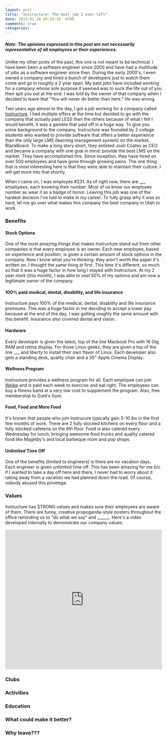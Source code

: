 ```yaml
---
layout: post
title: "Instructure: The best job I ever left"
date: 2015-01-28 09:29:18 -0700
comments: true
categories: 
---
```


##### Note: The opinions expressed in this post are not necessarily representative of all employees or their experiences.

Unlike my other posts of the past, this one is not meant to be technical. I have been been a software engineer since 2000 and have had a multitude of jobs as a software engineer since then. During the early 2000's, I even owned a company and hired a bunch of developers just to watch them come and go in roughly a 2 year span. My past jobs have included working for a company whose sole purpose it seemed was to suck the life out of you then spit you out at the end. I was told by the owner of that company when I decided to leave that "You will never do better than here." He was wrong.

Two years ago almost to the day, I got a job working for a company called [Instructure](http://instructure.com). I had multiple offers at the time but decided to go with the company that actually paid LESS than the others because of what I felt I would benefit. It was a gamble that paid off in a huge way. To give you some background to the company, Instructure was founded by 2 college students who wanted to provide software that offers a better experience than the only large LMS (learning management system) on the market, BlackBoard. To make a long story short, they enlisted Josh Coates as CEO and became a company with one goal in mind: provide the best LMS on the market. They have accomplished this. Since inception, they have hired on over 500 employees and have gone through growing pains. The one thing that is most interesting here is that they were able to maintain their culture. I will get more into that shortly.

When I came on, I was employee #231. As of right now, there are ___ employees, each knowing their number. Most of us know our employee number as wear it as a badge of honor. Leaving this job was one of the hardest decision I've had to make in my career. To fully grasp why it was so hard, let me go over what makes this company the best company in Utah to work.

### Benefits

#### Stock Options

One of the most amazing things that makes Instructure stand out from other companies is that every employee is an owner. Each new employee, based on experience and position, is given a certain amount of stock options in the company. Now I know what you're thinking: they aren't worth the paper it's written on. I thought the same thing at first. This time it's different, so much so that it was a huge factor in how long I stayed with Instructure. At my 2 year mark (this month), I was able to vest 50% of my options and am now a legitimate *owner* of the company.

#### 100% paid medical, dental, disability, and life insurance

Instructure pays 100% of the medical, dental, disability and life insurance premiums. This was a huge factor in me deciding to accept a lower pay because at the end of the day, I was getting roughly the same amount with this benefit. Insurance also covered dental and vision.

#### Hardware

Every developer is given the latest, top of the line Macbook Pro with 16 Gig RAM and retina display. For those Linux geeks, they are given a top of the line ___ and liberty to install their own flavor of Linux. Each developer also gets a standing desk, quality chair and a 30" Apple Cinema Display.

#### Wellness Program

Instructure provides a wellness program for all. Each employee can join [Welbe](http://welbe.com) and is paid each week to exercise and eat right. The employees can buy a fitness band at a very low cost to supplement the program. Also, free membership to Gold's Gym.

#### Food, Food and More Food

It's known that people who join Instrucure typically gain 5-10 lbs in the first few months of work. There are 2 fully stocked kitchens on every floor and a fully stocked cafeteria on the 6th floor. Food is also catered every Wednesday for lunch, bringing awesome food trucks and quality catered food like Magleby's and local barbeque mom and pop shops.

#### Unlimited Time Off

One of the benefits (limited to engineers) is there are no vacation days. Each engineer is given unlimited time off. This has been amazing for me b/c if I wanted to take a day off here and there, I never had to worry about it taking away from a vacation we had planned down the road. Of course, nobody abused this privelege.

### Values

Instructure has STRONG values and makes sure their employees are aware of them. There are funny, creative propoganda-style posters throughout the office reminding us to "do what we say" and ______. Here's a video developed internally to demonstrate our company values:

<iframe width="100%" height="450" src="https://www.youtube.com/embed/ZSYJhfD3BWk" frameborder="0" allowfullscreen></iframe>

### Clubs

### Activities

### Education

### What could make it better?

### Why leave???